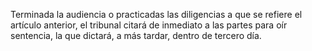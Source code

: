 Terminada la audiencia o practicadas las diligencias a que se refiere el artículo anterior, el tribunal citará de inmediato a las partes para oír sentencia, la que dictará, a más tardar, dentro de tercero día.
